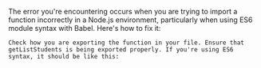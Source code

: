 The error you're encountering occurs when you are trying to import a function incorrectly in a Node.js environment, particularly when using ES6 module syntax with Babel. Here's how to fix it:

    Check how you are exporting the function in your file. Ensure that getListStudents is being exported properly. If you're using ES6 syntax, it should be like this: